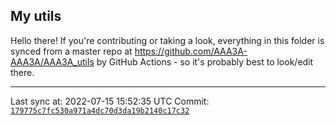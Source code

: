 ## My utils

Hello there! If you're contributing or taking a look, everything in this folder
is synced from a master repo at https://github.com/AAA3A-AAA3A/AAA3A_utils by GitHub Actions -
so it's probably best to look/edit there.

---

Last sync at: 2022-07-15 15:52:35 UTC
Commit: [`179775c7fc530a971a4dc70d3da19b2140c17c32`](https://github.com/AAA3A-AAA3A/AAA3A_utils/commit/179775c7fc530a971a4dc70d3da19b2140c17c32)
